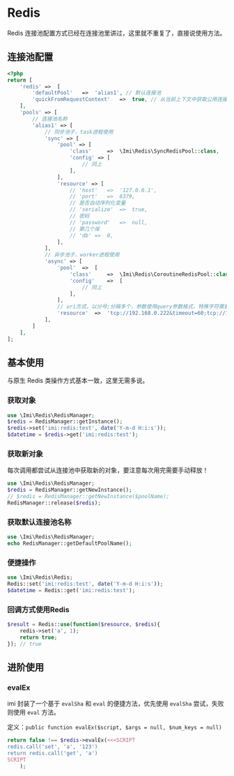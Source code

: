 # Redis

Redis 连接池配置方式已经在连接池里讲过，这里就不重复了，直接说使用方法。

## 连接池配置

```php
<?php
return [
    'redis'	=>	[
        'defaultPool'	=>	'alias1', // 默认连接池
        'quickFromRequestContext'	=>	true, // 从当前上下文中获取公用连接
    ],
    'pools' => [
        // 连接池名称
        'alias1' => [
            // 同步池子，task进程使用
            'sync' => [
                'pool' => [
                    'class'		=>	\Imi\Redis\SyncRedisPool::class,
                    'config' => [
                        // 同上
                    ],
                ],
                'resource' => [
                    // 'host'	=>	'127.0.0.1',
                    // 'port'	=>	6379,
                    // 是否自动序列化变量
                    // 'serialize'	=>	true,
                    // 密码
                    // 'password'	=>	null,
                    // 第几个库
                    // 'db'	=>	0,
                ],
            ],
            // 异步池子，worker进程使用
            'async' => [
                'pool'	=>	[
                    'class'		=>	\Imi\Redis\CoroutineRedisPool::class,
                    'config'	=>	[
                        // 同上
                    ],
                ],
                // uri方式，以分号;分隔多个，参数使用query参数格式，特殊字符需要转码
                'resource'  =>  'tcp://192.168.0.222&timeout=60;tcp://192.168.0.222',
            ],
        ]
    ],
];
```

## 基本使用

与原生 Redis 类操作方式基本一致，这里无需多说。

### 获取对象

```php
use \Imi\Redis\RedisManager;
$redis = RedisManager::getInstance();
$redis->set('imi:redis:test', date('Y-m-d H:i:s'));
$datetime = $redis->get('imi:redis:test');
```

### 获取新对象

每次调用都尝试从连接池中获取新的对象，要注意每次用完需要手动释放！

```php
use \Imi\Redis\RedisManager;
$redis = RedisManager::getNewInstance();
// $redis = RedisManager::getNewInstance($poolName);
RedisManager::release($redis);
```

### 获取默认连接池名称

```php
use \Imi\Redis\RedisManager;
echo RedisManager::getDefaultPoolName();
```

### 便捷操作

```php
use \Imi\Redis\Redis;
Redis::set('imi:redis:test', date('Y-m-d H:i:s'));
$datetime = Redis::get('imi:redis:test');
```

### 回调方式使用Redis

```php
$result = Redis::use(function($resource, $redis){
    redis->set('a', 1);
    return true;
}); // true
```

## 进阶使用

### evalEx

imi 封装了一个基于 `evalSha` 和 `eval` 的便捷方法，优先使用 `evalSha` 尝试，失败则使用 `eval` 方法。

定义：`public function evalEx($script, $args = null, $num_keys = null)`

```php
return false !== $redis->evalEx(<<<SCRIPT
redis.call('set', 'a', '123')
return redis.call('get', 'a')
SCRIPT
    );
```
